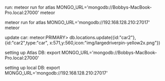 run:
meteor run for atlas
MONGO_URL='mongodb://Bobbys-MacBook-Pro.local:27000' meteor

meteor run for atlas
MONGO_URL='mongodb://192.168.128.210:27017' meteor

update car:
meteor:PRIMARY> db.locations.update({id:"car2"},{id:"car2",type:"car", x:571,y:560,icon:"img/largedriverpin-yellow2x.png"})

setting up Atlas DB:
export MONGO_URL='mongodb://Bobbys-MacBook-Pro.local:27000'

setting up local DB:
export MONGO_URL='mongodb://192.168.128.210:27017'

